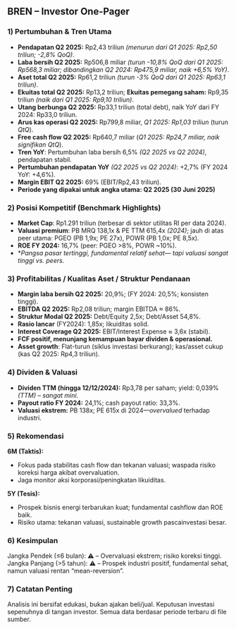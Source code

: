 ## BREN – Investor One-Pager

### 1) Pertumbuhan & Tren Utama
- **Pendapatan Q2 2025:** Rp2,43 triliun *(menurun dari Q1 2025: Rp2,50 triliun; -2,8% QoQ)*.
- **Laba bersih Q2 2025:** Rp506,8 miliar *(turun -10,8% QoQ dari Q1 2025: Rp568,3 miliar; dibandingkan Q2 2024: Rp475,9 miliar, naik +6,5% YoY)*.
- **Aset total Q2 2025:** Rp61,2 triliun *(turun -3% QoQ dari Q1 2025: Rp63,1 triliun)*.
- **Ekuitas total Q2 2025:** Rp13,2 triliun; **Ekuitas pemegang saham:** Rp9,35 triliun *(naik dari Q1 2025: Rp9,10 triliun)*.
- **Utang berbunga Q2 2025:** Rp33,1 triliun (total debt), naik YoY dari FY 2024: Rp33,0 triliun.
- **Arus kas operasi Q2 2025:** Rp799,8 miliar, *Q1 2025: Rp1,03 triliun* (turun *QtQ*).
- **Free cash flow Q2 2025:** Rp640,7 miliar (*Q1 2025: Rp24,7 miliar, naik signifikan QtQ*).
- **Tren YoY**: Pertumbuhan laba bersih 6,5% *(Q2 2025 vs Q2 2024)*, pendapatan stabil.
- **Pertumbuhan pendapatan YoY** *(Q2 2025 vs Q2 2024)*: +2,7% (FY 2024 YoY: +4,6%).
- **Margin EBIT Q2 2025:** 69% (EBIT/Rp2,43 triliun).
- **Periode yang dipakai untuk angka utama: Q2 2025 (30 Juni 2025)**

### 2) Posisi Kompetitif (Benchmark Highlights)
- **Market Cap**: Rp1.291 triliun (terbesar di sektor utilitas RI per data 2024).
- **Valuasi premium**: PB MRQ 138,1x & PE TTM 615,4x *(2024)*; jauh di atas peer utama: PGEO (PB 1,9x; PE 27x), POWR (PB 1,0x; PE 8,5x).
- **ROE FY 2024:** 16,7% (peer: PGEO >8%, POWR ~10%).
- **Pangsa pasar tertinggi, fundamental relatif sehat— tapi valuasi sangat tinggi vs. peers.*

### 3) Profitabilitas / Kualitas Aset / Struktur Pendanaan
- **Margin laba bersih Q2 2025:** 20,9%; (FY 2024: 20,5%; konsisten tinggi).
- **EBITDA Q2 2025:** Rp2,08 triliun; margin EBITDA ≈ 86%.
- **Struktur Modal Q2 2025:** Debt/Equity 2,5x; Debt/Asset 54,8%.
- **Rasio lancar** (FY2024): 1,85x; likuiditas solid.
- **Interest Coverage Q2 2025:** EBIT/Interest Expense ≈ 3,6x (stabil).
- **FCF positif, menunjang kemampuan bayar dividen & operasional.**
- **Asset growth**: Flat-turun (siklus investasi berkurang); kas/asset cukup (kas Q2 2025: Rp4,3 triliun).

### 4) Dividen & Valuasi
- **Dividen TTM (hingga 12/12/2024):** Rp3,78 per saham; yield: 0,039% *(TTM) – sangat mini*.
- **Payout ratio FY 2024:** 24,1%; cash payout ratio: 33,3%.
- **Valuasi ekstrem:** PB 138x; PE 615x di 2024—*overvalued* terhadap industri.

### 5) Rekomendasi
**6M (Taktis):**
- Fokus pada stabilitas cash flow dan tekanan valuasi; waspada risiko koreksi harga akibat overvaluation.
- Jaga monitor aksi korporasi/peningkatan likuiditas.

**5Y (Tesis):**
- Prospek bisnis energi terbarukan kuat; fundamental cashflow dan ROE baik.
- Risiko utama: tekanan valuasi, sustainable growth pascainvestasi besar.

### 6) Kesimpulan
Jangka Pendek (≤6 bulan): ⚠️ – Overvaluasi ekstrem; risiko koreksi tinggi.
Jangka Panjang (>5 tahun): ⚠️ – Prospek industri positif, fundamental sehat, namun valuasi rentan “mean-reversion”.

### 7) Catatan Penting
Analisis ini bersifat edukasi, bukan ajakan beli/jual. Keputusan investasi sepenuhnya di tangan investor. Semua data berdasar periode terbaru di file sumber.